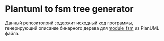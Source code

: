 # Plantuml to fsm tree generator

Данный репозитолрий содержит исходный код программы, генерирующий описание бинарного дерева для [module_fsm](git@github.com:Vadimatorik/module_fsm.git) из PlanUML файла.
